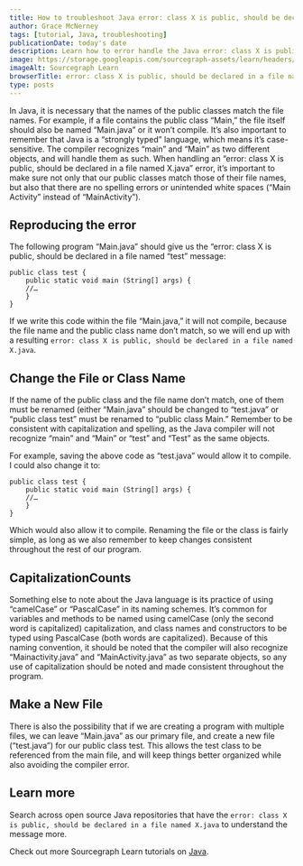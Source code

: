 ```yaml
---
title: How to troubleshoot Java error: class X is public, should be declared in a file named X.java
author: Grace McNerney
tags: [tutorial, Java, troubleshooting]
publicationDate: today's date
description: Learn how to error handle the Java error: class X is public, should be declared in a file named X.java
image: https://storage.googleapis.com/sourcegraph-assets/learn/headers/sourcegraph-learn-header.png
imageAlt: Sourcegraph Learn
browserTitle: error: class X is public, should be declared in a file named X.java in Java error handling
type: posts
---
```


In Java, it is necessary that the names of the public classes match the file names. For example, if a file contains the public class “Main,” the file itself should also be named “Main.java” or it won’t compile. It’s also important to remember that Java is a “strongly typed” language, which means it’s case-sensitive. The compiler recognizes “main” and “Main” as two different objects, and will handle them as such. When handling  an “error: class X is public, should be declared in a file named X.java” error, it’s important to make sure not only that our public classes match those of their file names, but also that there are no spelling errors or unintended white spaces (“Main Activity” instead of “MainActivity”).

## Reproducing the error

The following program “Main.java” should give us the “error: class X is public, should be declared in a file named “test” message:

```
public class test {
    public static void main (String[] args) {
    //…
    }
}
```
If we write this code within the file “Main.java,” it will not compile, because the file name and the public class name don’t match, so we will end up with a resulting `error: class X is public, should be declared in a file named X.java`. 

## Change the File or Class Name

If the name of the public class and the file name don’t match, one of them must be renamed (either “Main.java” should be changed to “test.java” or “public class test” must be renamed to “public class Main.” Remember to be consistent with capitalization and spelling, as the Java compiler will not recognize “main” and “Main” or “test” and “Test” as the same objects. 

For example, saving the above code as “test.java” would allow it to compile. I could also change it to:

```
public class test {
    public static void main (String[] args) {
    //…
    }
}
```

Which would also allow it to compile. Renaming the file or the class is fairly simple, as long as we also remember to keep changes consistent throughout the rest of our program. 

## CapitalizationCounts

Something else to note about the Java language is its practice of using “camelCase” or “PascalCase” in its naming schemes. It’s common for variables and methods to be named using camelCase (only the second word is capitalized) capitalization, and class names and constructors to be typed using PascalCase (both words are capitalized). Because of this naming convention, it should be noted that the compiler will also recognize “Mainactivity.java” and “MainActivity.java” as two separate objects, so any use of capitalization should be noted and made consistent throughout the program. 

## Make a New File

There is also the possibility that if we are creating a program with multiple files, we can leave “Main.java” as our primary file, and create a new file (“test.java”) for our public class test. This allows the test class to be referenced from the main file, and will keep things better organized while also avoiding the compiler error. 

## Learn more

Search across open source Java repositories that have the `error: class X is public, should be declared in a file named X.java` to understand the message more.

<SourcegraphSearch query="error: class is public, should be declared in a file named .java lang:java" patternType="literal"/>

Check out more Sourcegraph Learn tutorials on [Java](https://learn.sourcegraph.com/tags/java).
